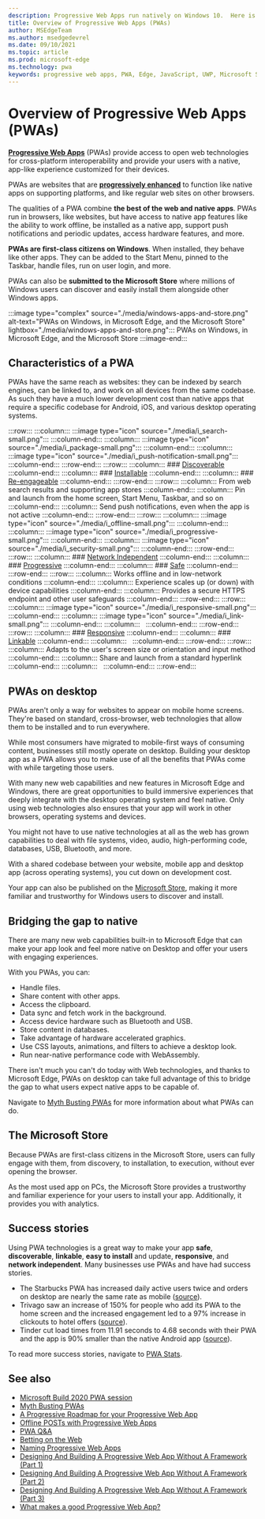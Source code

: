 ```yaml
---
description: Progressive Web Apps run natively on Windows 10.  Here is everything you need to know as a web developer.
title: Overview of Progressive Web Apps (PWAs)
author: MSEdgeTeam
ms.author: msedgedevrel
ms.date: 09/10/2021
ms.topic: article
ms.prod: microsoft-edge
ms.technology: pwa
keywords: progressive web apps, PWA, Edge, JavaScript, UWP, Microsoft Store
---
```

# Overview of Progressive Web Apps (PWAs)

**[Progressive Web Apps][MDNApps]** (PWAs) provide access to open web technologies for cross-platform interoperability and provide your users with a native, app-like experience customized for their devices.

PWAs are websites that are **[progressively enhanced][AListApartUnderstandingProgressiveEnhancement]** to function like native apps on supporting platforms, and like regular web sites on other browsers.

The qualities of a PWA combine **the best of the web and native apps**. PWAs run in browsers, like websites, but have access to native app features like the ability to work offline, be installed as a native app, support push notifications and periodic updates, access hardware features, and more.

**PWAs are first-class citizens on Windows**. When installed, they behave like other apps. They can be added to the Start Menu, pinned to the Taskbar, handle files, run on user login, and more.

PWAs can also be **submitted to the Microsoft Store** where millions of Windows users can discover and easily install them alongside other Windows apps.

:::image type="complex" source="./media/windows-apps-and-store.png" alt-text="PWAs on Windows, in Microsoft Edge, and the Microsoft Store" lightbox="./media/windows-apps-and-store.png":::
    PWAs on Windows, in Microsoft Edge, and the Microsoft Store
:::image-end:::

## Characteristics of a PWA

PWAs have the same reach as websites: they can be indexed by search engines, can be linked to, and work on all devices from the same codebase. As such they have a much lower development cost than native apps that require a specific codebase  for Android, iOS, and various desktop operating systems.

:::row:::
    :::column:::
        :::image type="icon" source="./media/i_search-small.png":::
    :::column-end:::
    :::column:::
        :::image type="icon" source="./media/i_package-small.png":::
    :::column-end:::
    :::column:::
        :::image type="icon" source="./media/i_push-notification-small.png":::
    :::column-end:::
:::row-end:::
:::row:::
    :::column:::
        ### [Discoverable][MDNPwaAdvantagesDiscoverable]
    :::column-end:::
    :::column:::
        ### [Installable][MDNPwaAdvantagesInstallable]
    :::column-end:::
    :::column:::
        ### [Re-engageable][MDNPwaAdvantagesReEngageable]
    :::column-end:::
:::row-end:::
:::row:::
    :::column:::
        From web search results and supporting app stores
    :::column-end:::
    :::column:::
        Pin and launch from the home screen, Start Menu, Taskbar, and so on
    :::column-end:::
    :::column:::
        Send push notifications, even when the app is not active
    :::column-end:::
:::row-end:::
:::row:::
    :::column:::
        :::image type="icon" source="./media/i_offline-small.png":::
    :::column-end:::
    :::column:::
        :::image type="icon" source="./media/i_progressive-small.png":::
    :::column-end:::
    :::column:::
        :::image type="icon" source="./media/i_security-small.png":::
    :::column-end:::
:::row-end:::
:::row:::
    :::column:::
        ### [Network Independent][MDNPwaAdvantagesNetworkIndependent]
    :::column-end:::
    :::column:::
        ### [Progressive][MDNPwaAdvantagesProgressive]
    :::column-end:::
    :::column:::
        ### [Safe][MDNPwaAdvantagesSafe]
    :::column-end:::
:::row-end:::
:::row:::
    :::column:::
        Works offline and in low-network conditions
    :::column-end:::
    :::column:::
        Experience scales up (or down) with device capabilities
    :::column-end:::
    :::column:::
        Provides a secure HTTPS endpoint and other user safeguards
    :::column-end:::
:::row-end:::
:::row:::
    :::column:::
        :::image type="icon" source="./media/i_responsive-small.png":::
    :::column-end:::
    :::column:::
        :::image type="icon" source="./media/i_link-small.png":::
    :::column-end:::
    :::column:::
        &nbsp;
    :::column-end:::
:::row-end:::
:::row:::
    :::column:::
        ### [Responsive][MDNPwaAdvantagesResponsive]
    :::column-end:::
    :::column:::
        ### [Linkable][MDNPwaAdvantagesLinkable]
    :::column-end:::
    :::column:::
        &nbsp;
    :::column-end:::
:::row-end:::
:::row:::
    :::column:::
        Adapts to the user's screen size or orientation and input method
    :::column-end:::
    :::column:::
        Share and launch from a standard hyperlink
    :::column-end:::
    :::column:::
        &nbsp;
    :::column-end:::
:::row-end:::

## PWAs on desktop

PWAs aren't only a way for websites to appear on mobile home screens. They're based on standard, cross-browser, web technologies that allow them to be installed and to run everywhere.

While most consumers have migrated to mobile-first ways of consuming content, businesses still mostly operate on desktop.
Building your desktop app as a PWA allows you to make use of all the benefits that PWAs come with while targeting those users.

With many new web capabilities and new features in Microsoft Edge and Windows, there are great opportunities to build immersive experiences that deeply integrate with the desktop operating system and feel native. Only using web technologies also ensures that your app will work in other browsers, operating systems and devices.

You might not have to use native technologies at all as the web has grown capabilities to deal with file systems, video, audio, high-performing code, databases, USB, Bluetooth, and more.

With a shared codebase between your website, mobile app and desktop app (across operating systems), you cut down on development cost.

Your app can also be published on the [Microsoft Store][PwaMicrosoftStore], making it more familiar and trustworthy for Windows users to discover and install.

## Bridging the gap to native

There are many new web capabilities built-in to Microsoft Edge that can make your app look and feel more native on Desktop and offer your users with engaging experiences.

With you PWAs, you can:

*   Handle files.
*   Share content with other apps.
*   Access the clipboard.
*   Data sync and fetch work in the background.
*   Access device hardware such as Bluetooth and USB.
*   Store content in databases.
*   Take advantage of hardware accelerated graphics.
*   Use CSS layouts, animations, and filters to achieve a desktop look.
*   Run near-native performance code with WebAssembly.

There isn't much you can't do today with Web technologies, and thanks to Microsoft Edge, PWAs on desktop can take full advantage of this to bridge the gap to what users expect native apps to be capable of.

Navigate to [Myth Busting PWAs][Davrous20191018MythBustingPwasNewEdgeEdition] for more information about what PWAs can do.

## The Microsoft Store

Because PWAs are first-class citizens in the Microsoft Store, users can fully engage with them, from discovery, to installation, to execution, without ever opening the browser.

As the most used app on PCs, the Microsoft Store provides a trustworthy and familiar experience for your users to install your app. Additionally, it provides you with analytics.

## Success stories

Using PWA technologies is a great way to make your app **safe**, **discoverable**, **linkable**, **easy to install** and update, **responsive**, and **network independent**. Many businesses use PWAs and have had success stories.

*   The Starbucks PWA has increased daily active users twice and orders on desktop are nearly the same rate as mobile ([source][StarbucksSuccessStory]).
*   Trivago saw an increase of 150% for people who add its PWA to the home screen and the increased engagement led to a 97% increase in clickouts to hotel offers ([source][TrivagoSuccessStory]).
*   Tinder cut load times from 11.91 seconds to 4.68 seconds with their PWA and the app is 90% smaller than the native Android app ([source][TinderSuccessStory]).

To read more success stories, navigate to [PWA Stats][PwaStats].

## See also

*   [Microsoft Build 2020 PWA session][BuildVideo]
*   [Myth Busting PWAs][Davrous20191018MythBustingPwasNewEdgeEdition]
*   [A Progressive Roadmap for your Progressive Web App][CloudfourThinksProgressiveRoadmapYourWebApp]
*   [Offline POSTs with Progressive Web Apps][MediumWebEdgeOfflinePostsProgressiveWebApps]
*   [PWA Q&A][AaronGustafsonNotebookPwaQa]
*   [Betting on the Web][JoretegBlogBettingWeb]
*   [Naming Progressive Web Apps][Fberriman20170626NamingProgressiveWebApps]
*   [Designing And Building A Progressive Web App Without A Framework (Part 1)][Smashingmagazine201907ProgressiveWebAppFrameworkPart1]
*   [Designing And Building A Progressive Web App Without A Framework (Part 2)][Smashingmagazine201907ProgressiveWebAppFrameworkPart2]
*   [Designing And Building A Progressive Web App Without A Framework (Part 3)][Smashingmagazine201907ProgressiveWebAppFrameworkPart3]
*   [What makes a good Progressive Web App?][WebDevGoodPwaChecklist]

<!-- Links -->

[MDNApps]: https://developer.mozilla.org/Apps/Progressive "Progressive Web Apps | MDN"
[AListApartUnderstandingProgressiveEnhancement]: https://alistapart.com/article/understandingprogressiveenhancement "Understanding Progressive Enhancement - A List Apart"
[PwaStats]: https://www.pwastats.com/ "A community-driven list of stats and news related to Progressive Web Apps"
[StarbucksSuccessStory]: https://twitter.com/davidbrunelle/status/993960071406080000 "David Brunelle | Twitter"
[TrivagoSuccessStory]: https://www.thinkwithgoogle.com/intl/en-gb/marketing-strategies/app-and-mobile/trivago-embrace-progressive-web-apps-as-the-future-of-mobile/  "The next billion users: trivago embrace progressive web apps as the future of mobile | Think With Google"
[TinderSuccessStory]: https://medium.com/@addyosmani/a-tinder-progressive-web-app-performance-case-study-78919d98ece0 "A Tinder Progress Web App Performance Case Study | Medium.com"
[MDNPwaAdvantagesDiscoverable]: https://developer.mozilla.org/docs/Web/Apps/Progressive/Advantages#Discoverable "Discoverable - Progressive web app advantages"
[MDNPwaAdvantagesInstallable]: https://developer.mozilla.org/docs/Web/Apps/Progressive/Advantages#Installable "Installable - Progressive web app advantages"
[MDNPwaAdvantagesLinkable]: https://developer.mozilla.org/Apps/Progressive/Advantages#Linkable "Linkable - Progressive web app advantages"
[MDNPwaAdvantagesNetworkIndependent]: https://developer.mozilla.org/docs/Web/Apps/Progressive/Advantages#Network_independent "Network independent - Progressive web app advantages"
[MDNPwaAdvantagesProgressive]: https://developer.mozilla.org/docs/Web/Apps/Progressive/Advantages#Progressive "Progressive - Progressive web app advantages"
[MDNPwaAdvantagesReEngageable]: https://developer.mozilla.org/docs/Web/Apps/Progressive/Advantages#Re-engageable "Re-engageable - Progressive web app advantages"
[MDNPwaAdvantagesResponsive]: https://developer.mozilla.org/Apps/Progressive/Advantages#Responsive "Responsive - Progressive web app advantages"
[MDNPwaAdvantagesSafe]: https://developer.mozilla.org/docs/Web/Apps/Progressive/Advantages#Safe "Safe - Progressive web app advantages"
[BuildVideo]: https://www.youtube.com/watch?v=y4p_QHZtMKM "PWA video"
[Davrous20191018MythBustingPwasNewEdgeEdition]: https://www.davrous.com/2019/10/18/myth-busting-pwas-the-new-edge-edition "Myth Busting PWAs – The New Edge Edition"
[CloudfourThinksProgressiveRoadmapYourWebApp]: https://cloudfour.com/thinks/a-progressive-roadmap-for-your-progressive-web-app "A Progressive Roadmap for your Progressive Web App"
[MediumWebEdgeOfflinePostsProgressiveWebApps]: https://medium.com/web-on-the-edge/offline-posts-with-progressive-web-apps-fc2dc4ad895 "Offline POSTs with Progressive Web Apps"
[AaronGustafsonNotebookPwaQa]: https://www.aaron-gustafson.com/notebook/pwa-qa "PWA Q&A"
[JoretegBlogBettingWeb]: https://joreteg.com/blog/betting-on-the-web "Betting on the Web"
[Fberriman20170626NamingProgressiveWebApps]: https://fberriman.com/2017/06/26/naming-progressive-web-apps "Naming Progressive Web Apps"
[Smashingmagazine201907ProgressiveWebAppFrameworkPart1]: https://www.smashingmagazine.com/2019/07/progressive-web-application-pwa-framework-part-1 "Designing And Building A Progressive Web Application Without A Framework (Part 1)"
[Smashingmagazine201907ProgressiveWebAppFrameworkPart2]: https://www.smashingmagazine.com/2019/07/progressive-web-application-pwa-framework-part-2 "Designing And Building A Progressive Web Application Without A Framework (Part 2)"
[Smashingmagazine201907ProgressiveWebAppFrameworkPart3]: https://www.smashingmagazine.com/2019/07/progressive-web-application-pwa-framework-part-3 "Designing And Building A Progressive Web Application Without A Framework (Part 3)"
[WebDevGoodPwaChecklist]: https://web.dev/pwa-checklist "What makes a good Progressive Web App? | web.dev"
[PwaMicrosoftStore]: https://www.microsoft.com/store/apps/windows "Windows Apps | Microsoft Store"
